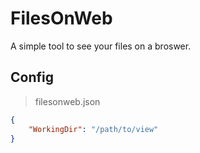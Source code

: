 # FilesOnWeb

A simple tool to see your files on a broswer.

## Config

> filesonweb.json

```json
{
    "WorkingDir": "/path/to/view"
}
```